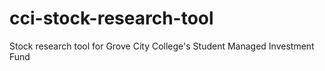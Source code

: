 # cci-stock-research-tool
Stock research tool for Grove City College's Student Managed Investment Fund
